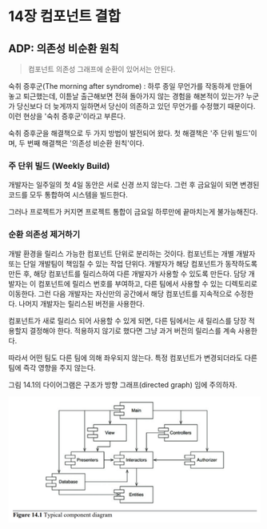 # 14장 컴포넌트 결합

## ADP: 의존성 비순환 원칙

> 컴포넌트 의존성 그래프에 순환이 있어서는 안된다.

숙취 증후군(The morning after syndrome)
: 하루 종일 무언가를 작동하게 만들어 놓고 퇴근했는데, 이튿날 출근해보면 전혀 돌아가지 않는 경험을 해본적이 있는가? 
누군가 당신보다 더 늦게까지 일하면서 당신이 의존하고 있던 무언가를 수정했기 때문이다. 이런 현상을 '숙취 증후군'이라고 부른다.

숙취 증후군을 해결책으로 두 가지 방법이 발전되어 왔다. 첫 해결책은 '주 단위 빌드'이며, 두 번째 해결책은 '의존성 비순환 원칙'이다.

### 주 단위 빌드 (Weekly Build)

개발자는 일주일의 첫 4일 동안은 서로 신경 쓰지 않는다. 그런 후 금요일이 되면 변경된 코드를 모두 통합하여 시스템을 빌드한다.

그러나 프로젝트가 커지면 프로젝트 통합이 금요일 하루만에 끝마치는게 불가능해진다.

### 순환 의존성 제거하기

개발 환경을 릴리스 가능한 컴포넌트 단위로 분리하는 것이다. 컴포넌트는 개별 개발자 또는 단일 개발팀이 책임질 수 있는 작업 단위다. 개발자가 해당 컴포넌트가 동작하도록 만든 후, 해당 컴포넌트를 릴리스하여 다른 개발자가 사용할 수 있도록 만든다. 담당 개발자는 이 컴포넌트에 릴리스 번호를 부여하고, 다른 팀에서 사용할 수 있는 디렉토리로 이동한다. 그런 다음 개발자는 자신만의 공간에서 해당 컴포넌트를 지속적으로 수정한다. 나머지 개발자는 릴리스된 버전을 사용한다.

컴포넌트가 새로 릴리스 되어 사용할 수 있게 되면, 다른 팀에서는 새 릴리스를 당장 적용할지 결정해야 한다. 적용하지 않기로 했다면 그냥 과거 버전의 릴리스를 계속 사용한다.

따라서 어떤 팀도 다른 팀에 의해 좌우되지 않는다. 특정 컴포넌트가 변경되더라도 다른 팀에 즉각 영향을 주지 않는다. 

그림 14.1의 다이어그램은 구조가 방향 그래프(directed graph) 임에 주의하자.

<img src="chapter-14.assets/14_1.png" alt="전형적인 컴포넌트 다이어그램" style="zoom:67%;" />

